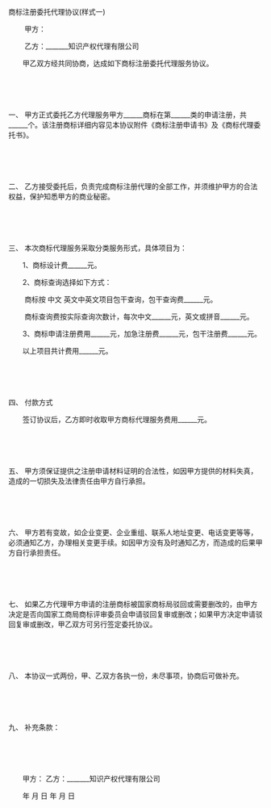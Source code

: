 



商标注册委托代理协议(样式一)



 

　　 甲方：

　　 乙方：_______知识产权代理有限公司 

　　甲乙双方经共同协商，达成如下商标注册委托代理服务协议。

　　

　　

一、
甲方正式委托乙方代理服务甲方______商标在第______类的申请注册，共______个。该注册商标详细内容见本协议附件《商标注册申请书》及《商标代理委托书》。

　　

　　

二、
乙方接受委托后，负责完成商标注册代理的全部工作，并须维护甲方的合法权益，保护知悉甲方的商业秘密。

　　

　　

三、
本次商标代理服务采取分类服务形式，具体项目为：

　　1、商标设计费______元。

　　2、商标查询选择如下方式：

　　 商标按 中文 英文中英文项目包干查询，包干查询费______元。

　　 商标查询费按实际查询次数计，每次中文______元，英文或拼音______元。

　　3、商标申请注册费用______元，加急注册费______元，包干注册费______元。

　　以上项目共计费用______元。

　　

　　

四、
付款方式

　　签订协议后，乙方即时收取甲方商标代理服务费用______元。

　　

　　

五、
甲方须保证提供之注册申请材料证明的合法性，如因甲方提供的材料失真，造成的一切损失及法律责任由甲方自行承担。

　　

　　

六、
甲方若有变故，如企业变更、企业重组、联系人地址变更、电话变更等等，必须通知乙方，办理相关变更手续。如因甲方没有及时通知乙方，而造成的后果甲方自行承担责任。

　　

　　

七、
如果乙方代理甲方申请的注册商标被国家商标局驳回或需要删改的，由甲方决定是否向国家工商局商标评审委员会申请驳回复审或删改；如果甲方决定申请驳回复审或删改，甲乙双方可另行签定委托协议。

　　

　　

八、
本协议一式两份，甲、乙双方各执一份，未尽事项，协商后可做补充。

　　

　　

九、
补充条款：　　　　　　

　　

　　

　　甲方： 乙方：_______知识产权代理有限公司

　　年 月 日 年 月 日